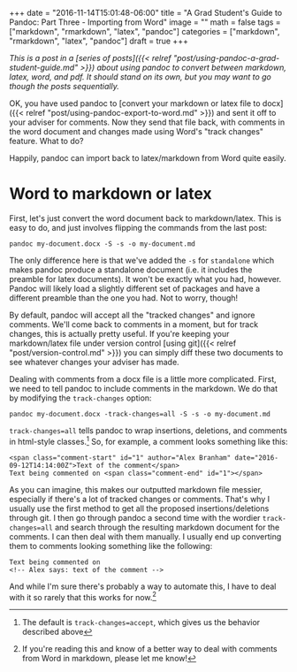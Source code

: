 +++
date = "2016-11-14T15:01:48-06:00"
title = "A Grad Student's Guide to Pandoc: Part Three - Importing from Word"
image = ""
math = false
tags = ["markdown", "rmarkdown", "latex", "pandoc"]
categories = ["markdown", "rmarkdown", "latex", "pandoc"]
draft = true
+++

*This is a post in a [series of posts]({{< relref "post/using-pandoc-a-grad-student-guide.md" >}}) about using pandoc to convert between markdown, latex, word, and pdf. It should stand on its own, but you may want to go though the posts sequentially.*

OK, you have used pandoc to [convert your markdown or latex file to docx]({{< relref "post/using-pandoc-export-to-word.md" >}}) and sent it off to your adviser for comments. Now they send that file back, with comments in the word document and changes made using Word's "track changes" feature. What to do?

Happily, pandoc can import back to latex/markdown from Word quite easily.

# Word to markdown or latex

First, let's just convert the word document back to markdown/latex. This is easy to do, and just involves flipping the commands from the last post:

```shell
pandoc my-document.docx -S -s -o my-document.md
```

The only difference here is that we've added the `-s` for `standalone` which makes pandoc produce a standalone document (i.e. it includes the preamble for latex documents). It won't be exactly what you had, however. Pandoc will likely load a slightly different set of packages and have a different preamble than the one you had. Not to worry, though! 

By default, pandoc will accept all the "tracked changes" and ignore comments. We'll come back to comments in a moment, but for track changes, this is actually pretty useful. If you're keeping your markdown/latex file under version control [using git]({{< relref "post/version-control.md" >}}) you can simply diff these two documents to see whatever changes your adviser has made.

Dealing with comments from a docx file is a little more complicated. First, we need to tell pandoc to include comments in the markdown. We do that by modifying the `track-changes` option:

```shell
pandoc my-document.docx -track-changes=all -S -s -o my-document.md
```

`track-changes=all` tells pandoc to wrap insertions, deletions, and comments in html-style classes.[^2] So, for example, a comment looks something like this:

```shell
<span class="comment-start" id="1" author="Alex Branham" date="2016-09-12T14:14:00Z">Text of the comment</span>
Text being commented on <span class="comment-end" id="1"></span>
```

As you can imagine, this makes our outputted markdown file messier, especially if there's a lot of tracked changes or comments. That's why I usually use the first method to get all the proposed insertions/deletions through git. I then go through pandoc a second time with the wordier `track-changes=all` and search through the resulting markdown document for the comments. I can then deal with them manually. I usually end up converting them to comments looking something like the following:

```shell
Text being commented on
<!-- Alex says: text of the comment -->
```

And while I'm sure there's probably a way to automate this, I have to deal with it so rarely that this works for now.[^3] 

[^2]: The default is `track-changes=accept`, which gives us the behavior described above

[^3]: If you're reading this and know of a better way to deal with comments from Word in markdown, please let me know! 
